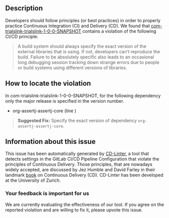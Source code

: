 
## Description
Developers should follow principles (or best practices) in order to properly practice Continuous Integration (CI) and Delivery (CD).
We found that [com-trialslink-trialslink-1-0-0-SNAPSHOT](https://gitlab.com/ucl-peach-public/trialslink/blob/master/.gitlab-ci.yml) contains a violation of the following CI/CD principle:

> A build system should always specify the exact version of the external libraries that is using.
If not, developers can’t reproduce the build. Failure to be absolutely specific also leads to an occasional long debugging session tracking down strange errors due to people or build systems using different versions of libraries.

## How to locate the violation

In com-trialslink-trialslink-1-0-0-SNAPSHOT, for the following dependency only the major release is specified in the version number.

* org-assertj-assertj-core (line )

> **Suggested Fix:** Specify the exact version of dependency `org-assertj-assertj-core`.

## Information about this issue

This issue has been automatically generated by [CD-Linter](https://gitlab.com/Jancso/configuration-analytics), a tool that detects settings in the GitLab CI/CD Pipeline Configuration that violate the principles of Continuous Delivery. Those principles, that are nowadays widely accepted, are discussed by Jez Humble and David Farley in their landmark [book](https://www.oreilly.com/library/view/continuous-delivery-reliable/9780321670250/) on Continuous Delivery (CD). CD-Linter has been developed at the University of Zurich.

### Your feedback is important for us
We are currently evaluating the effectiveness of our tool. If you agree on the reported violation and are willing to fix it, please upvote this issue.
